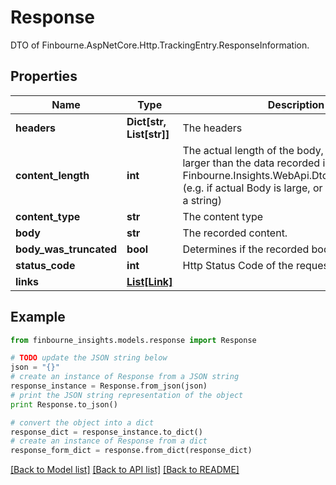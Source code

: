 # Response

DTO of Finbourne.AspNetCore.Http.TrackingEntry.ResponseInformation.

## Properties
Name | Type | Description | Notes
------------ | ------------- | ------------- | -------------
**headers** | **Dict[str, List[str]]** | The headers | [optional] 
**content_length** | **int** | The actual length of the body, which may be larger than the data recorded in Finbourne.Insights.WebApi.Dtos.Response.Body  (e.g. if actual Body is large, or not convertible to a string) | [optional] 
**content_type** | **str** | The content type | [optional] 
**body** | **str** | The recorded content. | [optional] 
**body_was_truncated** | **bool** | Determines if the recorded body was truncated. | [optional] 
**status_code** | **int** | Http Status Code of the request. | [optional] 
**links** | [**List[Link]**](Link.md) |  | [optional] 

## Example

```python
from finbourne_insights.models.response import Response

# TODO update the JSON string below
json = "{}"
# create an instance of Response from a JSON string
response_instance = Response.from_json(json)
# print the JSON string representation of the object
print Response.to_json()

# convert the object into a dict
response_dict = response_instance.to_dict()
# create an instance of Response from a dict
response_form_dict = response.from_dict(response_dict)
```
[[Back to Model list]](../README.md#documentation-for-models) [[Back to API list]](../README.md#documentation-for-api-endpoints) [[Back to README]](../README.md)


